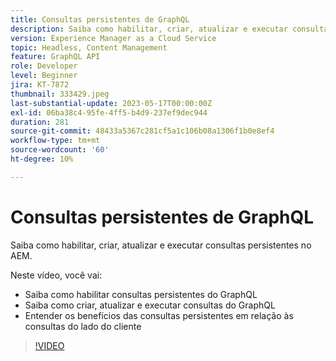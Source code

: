 ```yaml
---
title: Consultas persistentes de GraphQL
description: Saiba como habilitar, criar, atualizar e executar consultas persistentes no AEM.
version: Experience Manager as a Cloud Service
topic: Headless, Content Management
feature: GraphQL API
role: Developer
level: Beginner
jira: KT-7872
thumbnail: 333429.jpeg
last-substantial-update: 2023-05-17T00:00:00Z
exl-id: 06ba38c4-95fe-4ff5-b4d9-237ef9dec944
duration: 281
source-git-commit: 48433a5367c281cf5a1c106b08a1306f1b0e8ef4
workflow-type: tm+mt
source-wordcount: '60'
ht-degree: 10%

---
```


# Consultas persistentes de GraphQL

Saiba como habilitar, criar, atualizar e executar consultas persistentes no AEM.

Neste vídeo, você vai:

+ Saiba como habilitar consultas persistentes do GraphQL
+ Saiba como criar, atualizar e executar consultas do GraphQL
+ Entender os benefícios das consultas persistentes em relação às consultas do lado do cliente

>[!VIDEO](https://video.tv.adobe.com/v/3447382?quality=12&learn=on&captions=por_br)
